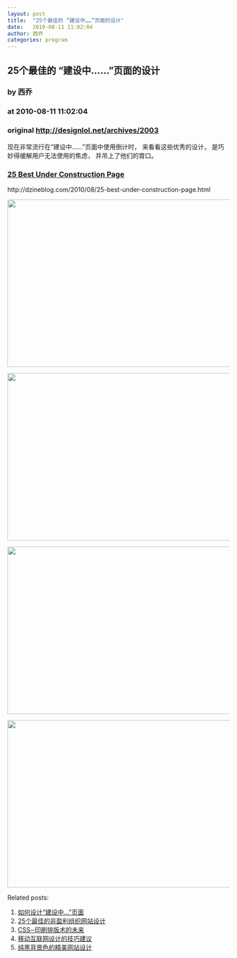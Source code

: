 ```yaml
---
layout: post
title:  "25个最佳的 “建设中……”页面的设计"
date:   2010-08-11 11:02:04
author: 西乔
categories: program
---
```


## 25个最佳的 “建设中……”页面的设计
### by 西乔
### at 2010-08-11 11:02:04
### original <http://designlol.net/archives/2003>

<p>现在非常流行在“建设中……”页面中使用倒计时， 来看看这些优秀的设计， 是巧妙得缓解用户无法使用的焦虑， 并吊上了他们的胃口。  </p>
<h3><a title="Permanent Link to 25 Best Under Construction Page" href="http://dzineblog.com/2010/08/25-best-under-construction-page.html" rel="bookmark">25 Best Under Construction Page</a></h3>
<p>http://dzineblog.com/2010/08/25-best-under-construction-page.html</p>
<p><a href="http://dzineblog.com/2010/08/25-best-under-construction-page.html"><img src="http://designlol.net/wp-content/uploads/2010/08/under-construction-2.jpg" height="380" width="600"></a></p>
<p><a href="http://dzineblog.com/2010/08/25-best-under-construction-page.html"><img src="http://designlol.net/wp-content/uploads/2010/08/under-construction-13.jpg" height="380" width="600"></a></p>
<p><a href="http://dzineblog.com/2010/08/25-best-under-construction-page.html"><img src="http://designlol.net/wp-content/uploads/2010/08/under-construction-11.jpg" height="380" width="600"></a></p>
<p><a href="http://dzineblog.com/2010/08/25-best-under-construction-page.html"><img src="http://designlol.net/wp-content/uploads/2010/08/under-construction-5.jpg" height="380" width="600"></a></p>


<p>Related posts:<ol><li><a href="http://designlol.net/archives/259" rel="bookmark" title="Permanent Link: 如何设计“建设中…”页面">如何设计“建设中…”页面</a></li>
<li><a href="http://designlol.net/archives/1116" rel="bookmark" title="Permanent Link: 25个最佳的非盈利组织网站设计">25个最佳的非盈利组织网站设计</a></li>
<li><a href="http://designlol.net/archives/1099" rel="bookmark" title="Permanent Link: CSS─印刷排版术的未来">CSS─印刷排版术的未来</a></li>
<li><a href="http://designlol.net/archives/1035" rel="bookmark" title="Permanent Link: 移动互联网设计的技巧建议">移动互联网设计的技巧建议</a></li>
<li><a href="http://designlol.net/archives/863" rel="bookmark" title="Permanent Link: 纯黑背景色的精美网站设计">纯黑背景色的精美网站设计</a></li>
</ol></p>